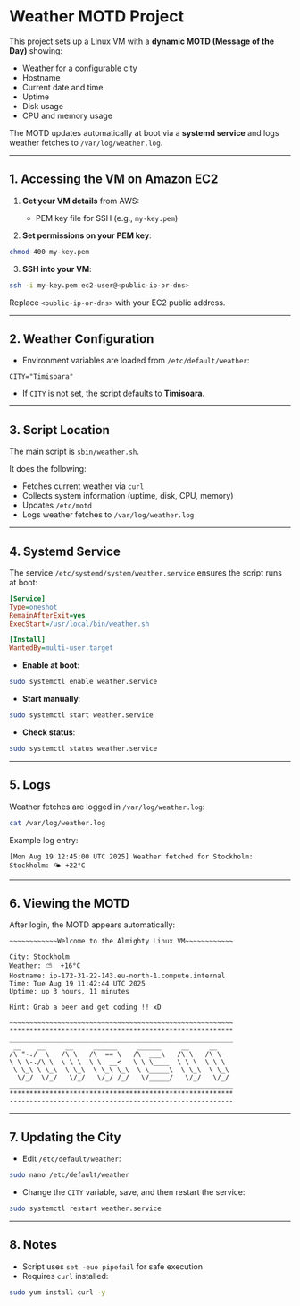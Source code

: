 # Weather MOTD Project

This project sets up a Linux VM with a **dynamic MOTD (Message of the Day)** showing:

* Weather for a configurable city
* Hostname
* Current date and time
* Uptime
* Disk usage
* CPU and memory usage

The MOTD updates automatically at boot via a **systemd service** and logs weather fetches to `/var/log/weather.log`.

---

## 1. Accessing the VM on Amazon EC2

1. **Get your VM details** from AWS:

   * PEM key file for SSH (e.g., `my-key.pem`)

2. **Set permissions on your PEM key**:

```bash
chmod 400 my-key.pem
```

3. **SSH into your VM**:

```bash
ssh -i my-key.pem ec2-user@<public-ip-or-dns>
```

Replace `<public-ip-or-dns>` with your EC2 public address.

---

## 2. Weather Configuration

* Environment variables are loaded from `/etc/default/weather`:

```text
CITY="Timisoara"
```

* If `CITY` is not set, the script defaults to **Timisoara**.

---

## 3. Script Location

The main script is `sbin/weather.sh`.

It does the following:

* Fetches current weather via `curl`
* Collects system information (uptime, disk, CPU, memory)
* Updates `/etc/motd`
* Logs weather fetches to `/var/log/weather.log`

---

## 4. Systemd Service

The service `/etc/systemd/system/weather.service` ensures the script runs at boot:

```ini
[Service]
Type=oneshot
RemainAfterExit=yes
ExecStart=/usr/local/bin/weather.sh

[Install]
WantedBy=multi-user.target
```

* **Enable at boot**:

```bash
sudo systemctl enable weather.service
```

* **Start manually**:

```bash
sudo systemctl start weather.service
```

* **Check status**:

```bash
sudo systemctl status weather.service
```

---

## 5. Logs

Weather fetches are logged in `/var/log/weather.log`:

```bash
cat /var/log/weather.log
```

Example log entry:

```
[Mon Aug 19 12:45:00 UTC 2025] Weather fetched for Stockholm: Stockholm: 🌤 +22°C
```

---

## 6. Viewing the MOTD

After login, the MOTD appears automatically:

```text
~~~~~~~~~~~~Welcome to the Almighty Linux VM~~~~~~~~~~~~

City: Stockholm
Weather: ⛅️  +16°C
Hostname: ip-172-31-22-143.eu-north-1.compute.internal
Time: Tue Aug 19 11:42:44 UTC 2025
Uptime: up 3 hours, 11 minutes

Hint: Grab a beer and get coding !! xD

~~~~~~~~~~~~~~~~~~~~~~~~~~~~~~~~~~~~~~~~~~~~~~~~~~~~~~~~
********************************************************
________________________________________________________
 __    __     __     ______     ______     __     __
/\ "-./  \   /\ \   /\  == \   /\  ___\   /\ \   /\ \
\ \ \-./\ \  \ \ \  \ \  __<   \ \ \____  \ \ \  \ \ \
 \ \_\ \ \_\  \ \_\  \ \_\ \_\  \ \_____\  \ \_\  \ \_\
  \/_/  \/_/   \/_/   \/_/ /_/   \/_____/   \/_/   \/_/
________________________________________________________
********************************************************
--------------------------------------------------------
```

---

## 7. Updating the City

* Edit `/etc/default/weather`:

```bash
sudo nano /etc/default/weather
```

* Change the `CITY` variable, save, and then restart the service:

```bash
sudo systemctl restart weather.service
```

---

## 8. Notes

* Script uses `set -euo pipefail` for safe execution
* Requires `curl` installed:

```bash
sudo yum install curl -y
```
